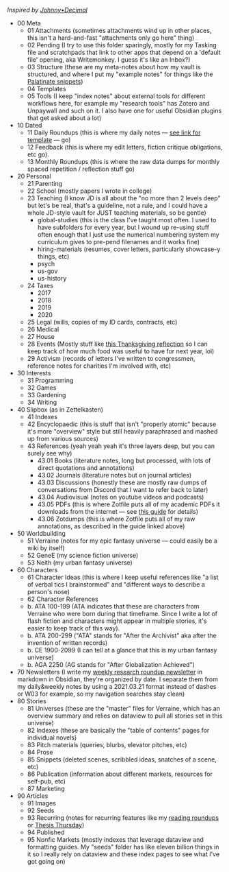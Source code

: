 <cite>Inspired by [Johnny•Decimal](https://johnnydecimal.com/)</cite>

* 00 Meta
	* 01 Attachments (sometimes attachments wind up in other places, this isn't a hard-and-fast "attachments only go here" thing)
	* 02 Pending (I try to use this folder sparingly, mostly for my Tasking file and scratchpads that link to other apps that depend on a 'default file' opening, aka Writemonkey. I guess it's like an Inbox?) 
	* 03 Structure (these are my meta-notes about how my vault is structured, and where I put my "example notes" for things like the [Palatinate snippets](https://github.com/eleanorkonik/-palatinate))
	* 04 Templates
	* 05 Tools (I keep "index notes" about external tools for different workflows here, for example my "research tools" has Zotero and Unpaywall and such on it. I also have one for useful Obsidian plugins that get asked about a lot) 
* 10 Dated
	* 11 Daily Roundups (this is where my daily notes — [see link for template](https://forum.obsidian.md/t/a-template-for-daily-notes/15619/5) — go) 
	* 12 Feedback (this is where my edit letters, fiction critique obligations, etc go). 
	* 13 Monthly Roundups (this is where the raw data dumps for monthly spaced repetition / reflection stuff go)
* 20 Personal 
	* 21 Parenting
	* 22 School (mostly papers I wrote in college)
	* 23 Teaching (I know JD is all about the "no more than 2 levels deep" but let's be real, that's a guideline, not a rule, and I could have a whole JD-style vault for JUST teaching materials, so be gentle)
		* global-studies (this is the class I've taught most often. I used to have subfolders for every year, but I wound up re-using stuff often enough that I just use the numerical numbering system my curriculum gives to pre-pend filenames and it works fine)
		* hiring-materials (resumes, cover letters, particularly showcase-y things, etc)
		* psych
		* us-gov
		* us-history
	* 24 Taxes
		* 2017
		* 2018
		* 2019
		* 2020
	* 25 Legal (wills, copies of my ID cards, contracts, etc)
	* 26 Medical
	* 27 House
	* 28 Events (Mostly stuff like [this Thanksgiving reflection](https://www.instagram.com/p/BdaxL4UDmCA/) so I can keep track of how much food was useful to have for next year, lol) 
	* 29 Activism (records of letters I've written to congressmen, reference notes for charities I'm involved with, etc)
* 30 Interests
	* 31 Programming
	* 32 Games
	* 33 Gardening
	* 34 Writing
* 40 Slipbox (as in Zettelkasten) 
	* 41 Indexes 
	* 42 Encyclopaedic (this is stuff that isn't "properly atomic" because it's more "overview" style but still heavily paraphrased and mashed up from various sources) 
	* 43 References (yeah yeah yeah it's three layers deep, but you can surely see why) 
		* 43.01 Books (literature notes, long but processed, with lots of direct quotations and annotations)
		* 43.02 Journals (literature notes but on journal articles)
		* 43.03 Discussions (honestly these are mostly raw dumps of conversations from Discord that I want to refer back to later)
		* 43.04 Audiovisual (notes on youtube videos and podcasts)
		* 43.05 PDFs (this is where Zotfile puts all of my academic PDFs it downloads from the internet — see [this guide](https://forum.obsidian.md/t/zotero-zotfile-mdnotes-obsidian-dataview-workflow/15536) for details)
		* 43.06 Zotdumps (this is where Zotfile puts all of my raw annotations, as described in the guide linked above)
* 50 Worldbuilding 
	* 51 Verraine (notes for my epic fantasy universe — could easily be a wiki by itself)
	* 52 GeneE (my science fiction universe)
	* 53 Neith (my urban fantasy universe)
* 60 Characters
	* 61 Character Ideas (this is where I keep useful references like "a list of verbal tics I brainstormed" and "different ways to describe a person's nose)
	* 62 Character References 
	* b. ATA 100-199 (ATA indicates that these are characters from Verraine who were born during that timeframe. Since I write a lot of flash fiction and characters might appear in multiple stories, it's easier to keep track of this way). 
	* b. ATA 200-299 ("ATA" stands for "After the Archivist" aka after the invention of written records) 
	* b. CE 1900-2099 (I can tell at a glance that this is my urban fantasy universe)
	* b. AGA 2250 (AG stands for "After Globalization Achieved") 
* 70 Newsletters (I write my [weekly research roundup newsletter](https://eleanorkonik.com/subscribe/) in markdown in Obsidian, they're organized by date. I separate them from my daily&weekly notes by using a 2021.03.21 format instead of dashes or W03 for example, so my navigation searches stay clean)
* 80 Stories
	* 81 Universes (these are the "master" files for Verraine, which has an overview summary and relies on dataview to pull all stories set in this universe)
	* 82 Indexes (these are basically the "table of contents" pages for individual novels)
	* 83 Pitch materials (queries, blurbs, elevator pitches, etc)
	* 84 Prose
	* 85 Snippets (deleted scenes, scribbled ideas, snatches of a scene, etc)
	* 86 Publication (information about different markets, resources for self-pub, etc) 
	* 87 Marketing
* 90 Articles
	* 91 Images
	* 92 Seeds
	* 93 Recurring (notes for recurring features like my [reading roundups](https://eleanorkonik.com/reading-roundup-edible-entrails-self-fermenting-wine/) or [Thesis Thursday](https://eleanorkonik.com/3-theses-3rd-thursday-on-writing/)) 
	* 94 Published 
	* 95 Nonfic Markets (mostly indexes that leverage dataview and formatting guides. My "seeds" folder has like eleven billion things in it so I really rely on dataview and these index pages to see what I've got going on) 